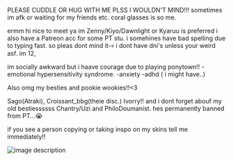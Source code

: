 PLEASE CUDDLE OR HUG WITH ME PLSS I WOULDN'T MIND!!! sometimes im afk or waiting for my friends etc.  coral glasses is so me.

ermm hi nice to meet ya im Zenny/Kiyo/Dawnlight or Kyaruu is preferred i also have a Patreon acc for some PT stu. i somehines have bad spelling due to typing fast. so pleas dont mind it-💀 i dont have dni's unless your weird asf. im 12,

im socially awkward but i haave courage due to playing ponytown!!
-emotional hypersensitivity syndrome.
-anxiety
-adhd ( i might have..)

Also omg my besties and pookie wookies!!<3

Sago(Atraki), Croissant_bbg(theie disc.) Ivorry!! and i dont forget abouf my old bestiessssss Chantry/Uzi and PhiloDoumanist. hes permanently banned from PT...😭

if you see a person copying or taking inspo on my skins tell me immediately!!

![image description](https://cdn.discordapp.com/attachments/1299677302942335007/1363275210241085550/hq720.jpg?ex=680eaafa&is=680d597a&hm=349637b0517c2f81d7fd00c950607fbd14011f3557dbfa94ab5f994f3bd18043&)
